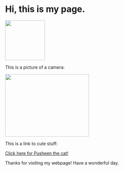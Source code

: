 <html>
<head>
</head>
<body>
<h1>Hi, this is my page.</h1>
<img src="https://thumbs.gfycat.com/AdoredRepulsiveIberianbarbel-size_restricted.gif"  width="128" height="128">
<p>This is a picture of a camera:</p>
<img src="https://media.wired.com/photos/5e21fc89e8e7200008700e2f/master/w_2560%2Cc_limit/Gear-X-Pro3-front-SOURCE-Fujifilm.jpg" width="270" height="200">
<p>This is a link to cute stuff:</p>
<a href="https://pusheen.com/">Click here for Pusheen the cat!</a>
<p>Thanks for visiting my webpage! Have a wonderful day.</p>
</body>
</html>
